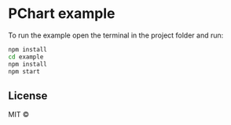 # PChart example

To run the example open the terminal in the project folder and run:
```bash
npm install
cd example
npm install
npm start
```

## License

MIT © [](https://github.com/)
